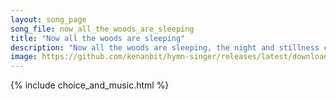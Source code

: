 ```yaml
---
layout: song_page
song_file: now_all_the_woods_are_sleeping
title: "Now all the woods are sleeping"
description: "Now all the woods are sleeping, the night and stillness creeping o'er city, field, and beast; but thou, my heart, awake be, with pray'rful thanks, att... secular 4part acapella 4verse musicbyother textadaptedbykenan evening"
image: https://github.com/kenanbit/hymn-singer/releases/latest/download/now_all_the_woods_are_sleeping-trad.png
---
```


{% include choice_and_music.html %}